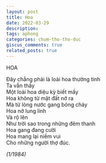 ```yaml
---
layout: post
title: Hoa
date: 2022-03-29
description:
tags: aphong
categories: chum-tho-tho-duc
giscus_comments: true
related_posts: true
---
```


HOA  

Đây chẳng phải là loài hoa thường tình  
Ta vẫn thấy  
Một loài hoa diệu kỳ biết mấy  
Hoa không từ mặt đất nở ra  
Mà từ lòng nước gang bỏng cháy  
Hoa nở lung linh  
Và rộ lên  
Như trời sao trong những đêm thanh  
Hoa gang đang cười  
Hoa mang lại niềm vui  
Cho những người thợ đúc.  

*(1/1984)*

